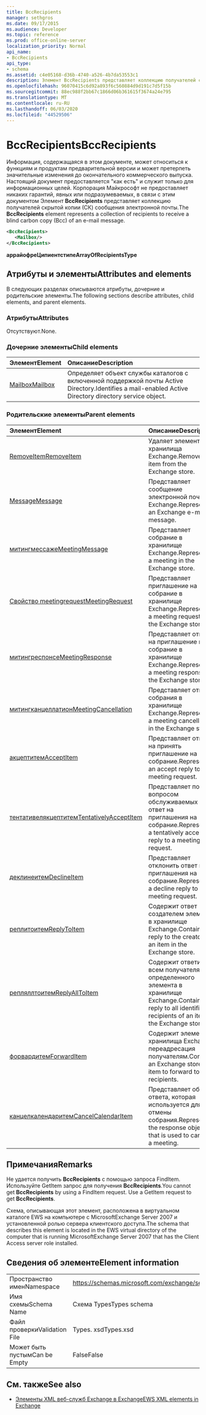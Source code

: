 ```yaml
---
title: BccRecipients
manager: sethgros
ms.date: 09/17/2015
ms.audience: Developer
ms.topic: reference
ms.prod: office-online-server
localization_priority: Normal
api_name:
- BccRecipients
api_type:
- schema
ms.assetid: c4e05168-d36b-4740-a526-4b7da53553c1
description: Элемент BccRecipients представляет коллекцию получателей скрытой копии (СК) сообщения электронной почты.
ms.openlocfilehash: 96070415c6d92a893f6c560884d9d191c7d5f15b
ms.sourcegitcommit: 88ec988f2bb67c1866d06b361615f3674a24e795
ms.translationtype: MT
ms.contentlocale: ru-RU
ms.lasthandoff: 06/03/2020
ms.locfileid: "44529506"
---
```

# <a name="bccrecipients"></a><span data-ttu-id="c9901-103">BccRecipients</span><span class="sxs-lookup"><span data-stu-id="c9901-103">BccRecipients</span></span>

<span data-ttu-id="c9901-104">Информация, содержащаяся в этом документе, может относиться к функциям и продуктам предварительной версии и может претерпеть значительные изменения до окончательного коммерческого выпуска. Настоящий документ предоставляется "как есть" и служит только для информационных целей. Корпорация Майкрософт не предоставляет никаких гарантий, явных или подразумеваемых, в связи с этим документом Элемент **BccRecipients** представляет коллекцию получателей скрытой копии (СК) сообщения электронной почты.</span><span class="sxs-lookup"><span data-stu-id="c9901-104">The **BccRecipients** element represents a collection of recipients to receive a blind carbon copy (Bcc) of an e-mail message.</span></span> 
  
```xml
<BccRecipients>
   <Mailbox/>
</BccRecipients>
```

 <span data-ttu-id="c9901-105">**аррайофреЦипиентстипе**</span><span class="sxs-lookup"><span data-stu-id="c9901-105">**ArrayOfRecipientsType**</span></span>
## <a name="attributes-and-elements"></a><span data-ttu-id="c9901-106">Атрибуты и элементы</span><span class="sxs-lookup"><span data-stu-id="c9901-106">Attributes and elements</span></span>

<span data-ttu-id="c9901-107">В следующих разделах описываются атрибуты, дочерние и родительские элементы.</span><span class="sxs-lookup"><span data-stu-id="c9901-107">The following sections describe attributes, child elements, and parent elements.</span></span>
  
### <a name="attributes"></a><span data-ttu-id="c9901-108">Атрибуты</span><span class="sxs-lookup"><span data-stu-id="c9901-108">Attributes</span></span>

<span data-ttu-id="c9901-109">Отсутствуют.</span><span class="sxs-lookup"><span data-stu-id="c9901-109">None.</span></span>
  
### <a name="child-elements"></a><span data-ttu-id="c9901-110">Дочерние элементы</span><span class="sxs-lookup"><span data-stu-id="c9901-110">Child elements</span></span>

|<span data-ttu-id="c9901-111">**Элемент**</span><span class="sxs-lookup"><span data-stu-id="c9901-111">**Element**</span></span>|<span data-ttu-id="c9901-112">**Описание**</span><span class="sxs-lookup"><span data-stu-id="c9901-112">**Description**</span></span>|
|:-----|:-----|
|[<span data-ttu-id="c9901-113">Mailbox</span><span class="sxs-lookup"><span data-stu-id="c9901-113">Mailbox</span></span>](mailbox.md) <br/> |<span data-ttu-id="c9901-114">Определяет объект службы каталогов с включенной поддержкой почты Active Directory.</span><span class="sxs-lookup"><span data-stu-id="c9901-114">Identifies a mail-enabled Active Directory directory service object.</span></span>  <br/> |
   
### <a name="parent-elements"></a><span data-ttu-id="c9901-115">Родительские элементы</span><span class="sxs-lookup"><span data-stu-id="c9901-115">Parent elements</span></span>

|<span data-ttu-id="c9901-116">**Элемент**</span><span class="sxs-lookup"><span data-stu-id="c9901-116">**Element**</span></span>|<span data-ttu-id="c9901-117">**Описание**</span><span class="sxs-lookup"><span data-stu-id="c9901-117">**Description**</span></span>|
|:-----|:-----|
|[<span data-ttu-id="c9901-118">RemoveItem</span><span class="sxs-lookup"><span data-stu-id="c9901-118">RemoveItem</span></span>](removeitem.md) <br/> |<span data-ttu-id="c9901-119">Удаляет элемент из хранилища Exchange.</span><span class="sxs-lookup"><span data-stu-id="c9901-119">Removes an item from the Exchange store.</span></span>  <br/> |
|[<span data-ttu-id="c9901-120">Message</span><span class="sxs-lookup"><span data-stu-id="c9901-120">Message</span></span>](message-ex15websvcsotherref.md) <br/> |<span data-ttu-id="c9901-121">Представляет сообщение электронной почты Exchange.</span><span class="sxs-lookup"><span data-stu-id="c9901-121">Represents an Exchange e-mail message.</span></span>  <br/> |
|[<span data-ttu-id="c9901-122">митингмессаже</span><span class="sxs-lookup"><span data-stu-id="c9901-122">MeetingMessage</span></span>](meetingmessage.md) <br/> |<span data-ttu-id="c9901-123">Представляет собрание в хранилище Exchange.</span><span class="sxs-lookup"><span data-stu-id="c9901-123">Represents a meeting in the Exchange store.</span></span>  <br/> |
|[<span data-ttu-id="c9901-124">Свойство meetingrequest</span><span class="sxs-lookup"><span data-stu-id="c9901-124">MeetingRequest</span></span>](meetingrequest.md) <br/> |<span data-ttu-id="c9901-125">Представляет приглашение на собрание в хранилище Exchange.</span><span class="sxs-lookup"><span data-stu-id="c9901-125">Represents a meeting request in the Exchange store.</span></span>  <br/> |
|[<span data-ttu-id="c9901-126">митингреспонсе</span><span class="sxs-lookup"><span data-stu-id="c9901-126">MeetingResponse</span></span>](meetingresponse.md) <br/> |<span data-ttu-id="c9901-127">Представляет ответ на приглашение на собрание в хранилище Exchange.</span><span class="sxs-lookup"><span data-stu-id="c9901-127">Represents a meeting response in the Exchange store.</span></span>  <br/> |
|[<span data-ttu-id="c9901-128">митингканцеллатион</span><span class="sxs-lookup"><span data-stu-id="c9901-128">MeetingCancellation</span></span>](meetingcancellation.md) <br/> |<span data-ttu-id="c9901-129">Представляет отмену собрания в хранилище Exchange.</span><span class="sxs-lookup"><span data-stu-id="c9901-129">Represents a meeting cancellation in the Exchange store.</span></span>  <br/> |
|[<span data-ttu-id="c9901-130">акцептитем</span><span class="sxs-lookup"><span data-stu-id="c9901-130">AcceptItem</span></span>](acceptitem.md) <br/> |<span data-ttu-id="c9901-131">Представляет ответ на принять приглашение на собрание.</span><span class="sxs-lookup"><span data-stu-id="c9901-131">Represents an accept reply to a meeting request.</span></span>  <br/> |
|[<span data-ttu-id="c9901-132">тентативелякцептитем</span><span class="sxs-lookup"><span data-stu-id="c9901-132">TentativelyAcceptItem</span></span>](tentativelyacceptitem.md) <br/> |<span data-ttu-id="c9901-133">Представляет под вопросом обслуживаемых ответ на приглашения на собрание.</span><span class="sxs-lookup"><span data-stu-id="c9901-133">Represents a tentatively accepted reply to a meeting request.</span></span>  <br/> |
|[<span data-ttu-id="c9901-134">деклинеитем</span><span class="sxs-lookup"><span data-stu-id="c9901-134">DeclineItem</span></span>](declineitem.md) <br/> |<span data-ttu-id="c9901-135">Представляет отклонить ответ на приглашения на собрание.</span><span class="sxs-lookup"><span data-stu-id="c9901-135">Represents a decline reply to a meeting request.</span></span>  <br/> |
|[<span data-ttu-id="c9901-136">реплитоитем</span><span class="sxs-lookup"><span data-stu-id="c9901-136">ReplyToItem</span></span>](replytoitem.md) <br/> |<span data-ttu-id="c9901-137">Содержит ответ создателем элемента в хранилище Exchange.</span><span class="sxs-lookup"><span data-stu-id="c9901-137">Contains a reply to the creator of an item in the Exchange store.</span></span>  <br/> |
|[<span data-ttu-id="c9901-138">репляллтоитем</span><span class="sxs-lookup"><span data-stu-id="c9901-138">ReplyAllToItem</span></span>](replyalltoitem.md) <br/> |<span data-ttu-id="c9901-139">Содержит ответить всем получателям определенного элемента в хранилище Exchange.</span><span class="sxs-lookup"><span data-stu-id="c9901-139">Contains a reply to all identified recipients of an item in the Exchange store.</span></span>  <br/> |
|[<span data-ttu-id="c9901-140">форвардитем</span><span class="sxs-lookup"><span data-stu-id="c9901-140">ForwardItem</span></span>](forwarditem.md) <br/> |<span data-ttu-id="c9901-141">Содержит элемент хранилища Exchange переадресация получателям.</span><span class="sxs-lookup"><span data-stu-id="c9901-141">Contains an Exchange store item to forward to recipients.</span></span>  <br/> |
|[<span data-ttu-id="c9901-142">канцелкалендаритем</span><span class="sxs-lookup"><span data-stu-id="c9901-142">CancelCalendarItem</span></span>](cancelcalendaritem.md) <br/> |<span data-ttu-id="c9901-143">Представляет объект ответа, которая используется для отмены собрания.</span><span class="sxs-lookup"><span data-stu-id="c9901-143">Represents the response object that is used to cancel a meeting.</span></span>  <br/> |
   
## <a name="remarks"></a><span data-ttu-id="c9901-144">Примечания</span><span class="sxs-lookup"><span data-stu-id="c9901-144">Remarks</span></span>

<span data-ttu-id="c9901-p101">Не удается получить **BccRecipients** с помощью запроса FindItem. Используйте GetItem запрос для получения **BccRecipients**.</span><span class="sxs-lookup"><span data-stu-id="c9901-p101">You cannot get **BccRecipients** by using a FindItem request. Use a GetItem request to get **BccRecipients**.</span></span>
  
<span data-ttu-id="c9901-147">Схема, описывающая этот элемент, расположена в виртуальном каталоге EWS на компьютере с MicrosoftExchange Server 2007 и установленной ролью сервера клиентского доступа.</span><span class="sxs-lookup"><span data-stu-id="c9901-147">The schema that describes this element is located in the EWS virtual directory of the computer that is running MicrosoftExchange Server 2007 that has the Client Access server role installed.</span></span>
  
## <a name="element-information"></a><span data-ttu-id="c9901-148">Сведения об элементе</span><span class="sxs-lookup"><span data-stu-id="c9901-148">Element information</span></span>

|||
|:-----|:-----|
|<span data-ttu-id="c9901-149">Пространство имен</span><span class="sxs-lookup"><span data-stu-id="c9901-149">Namespace</span></span>  <br/> |https://schemas.microsoft.com/exchange/services/2006/types  <br/> |
|<span data-ttu-id="c9901-150">Имя схемы</span><span class="sxs-lookup"><span data-stu-id="c9901-150">Schema Name</span></span>  <br/> |<span data-ttu-id="c9901-151">Схема Types</span><span class="sxs-lookup"><span data-stu-id="c9901-151">Types schema</span></span>  <br/> |
|<span data-ttu-id="c9901-152">Файл проверки</span><span class="sxs-lookup"><span data-stu-id="c9901-152">Validation File</span></span>  <br/> |<span data-ttu-id="c9901-153">Types. xsd</span><span class="sxs-lookup"><span data-stu-id="c9901-153">Types.xsd</span></span>  <br/> |
|<span data-ttu-id="c9901-154">Может быть пустым</span><span class="sxs-lookup"><span data-stu-id="c9901-154">Can be Empty</span></span>  <br/> |<span data-ttu-id="c9901-155">False</span><span class="sxs-lookup"><span data-stu-id="c9901-155">False</span></span>  <br/> |
   
## <a name="see-also"></a><span data-ttu-id="c9901-156">См. также</span><span class="sxs-lookup"><span data-stu-id="c9901-156">See also</span></span>



- [<span data-ttu-id="c9901-157">Элементы XML веб-служб Exchange в Exchange</span><span class="sxs-lookup"><span data-stu-id="c9901-157">EWS XML elements in Exchange</span></span>](ews-xml-elements-in-exchange.md)

